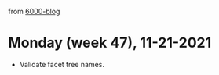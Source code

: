from [6000-blog](../../../6000-blog.md)
# Monday (week 47), 11-21-2021

- Validate facet tree names.